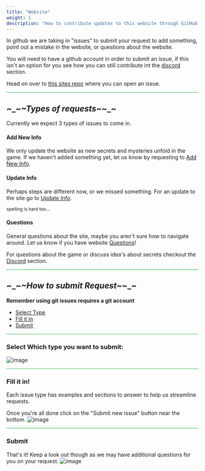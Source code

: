 ```yaml
---
title: "Website"
weight: 1
description: "How to contribute updates to this website through GitHub."
--- 
```


In github we are taking in "issues" to submit your request to add something, point out a mistake in the website, or questions about the website.

You will need to have a github account in order to submit an issue, if this isn't an option for you see how you can still contribute int the [discord](/contribute/discord/) section.


Head on over to [this sites repo](https://github.com/doodlebunnyhops/doodlebunnyhops.github.io/issues) where you can open an issue. 


<hr style="background-color: #28b44c" size=8>


## ~_~_~Types of requests~_~_~
Currently we expect 3 types of issues to come in.


#### Add New Info

We only update the website as new secrets and mysteries unfold in the game. If we haven't added something yet, let us know by requesting to [Add New Info](https://github.com/doodlebunnyhops/doodlebunnyhops.github.io/issues/new?assignees=doodlebunnyhops&labels=enhancement&projects=&template=add-new-info.md&title=%5BNew+Content%5D).

#### Update Info

Perhaps steps are different now, or we missed something. For an update to the site go to [Update Info](https://github.com/doodlebunnyhops/doodlebunnyhops.github.io/issues/new?assignees=doodlebunnyhops&labels=documentation&projects=&template=update-info.md&title=%5BSite+Update%5D).

<sub>spelling is hard too...</sub>

#### Questions

General questions about the site, maybe you aren't sure how to navigate around. Let us know if you have website [Questions](https://github.com/doodlebunnyhops/doodlebunnyhops.github.io/issues/new?assignees=doodlebunnyhops&labels=question&projects=&template=question.md&title=%5BQuestion%5D)!

For questions about the game or discuss idea's about secrets checkout the [Discord](/contribute/discord) section.

<hr style="background-color: #28b44c" size=8>


## ~_~_~How to submit Request~_~_~
**Remember using git issues requires a git account**
- [Select Type](/contribute/website/#select-which-type-you-want-to-submit)
- [Fill it in](/contribute/website/#fill-it-in)
- [Submit](/contribute/website/#submit)

<hr style="background-color: #28b44c" size=8>

### Select Which type you want to submit:

![image](/images/git/which_issue.png)

<hr style="background-color: #28b44c" size=8>

### Fill it in!
Each issue type has examples and sections to answer to help us streamline requests.

Once you're all done click on the "Submit new issue" button near the bottom.
![image](/images/git/update_info.png)

<hr style="background-color: #28b44c" size=8>

### Submit

That's it! Keep a look out though as we may have additional questions for you on your request.
![image](/images/git/submitted.png)